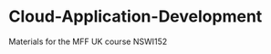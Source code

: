 Cloud-Application-Development
=============================

Materials for the MFF UK course NSWI152